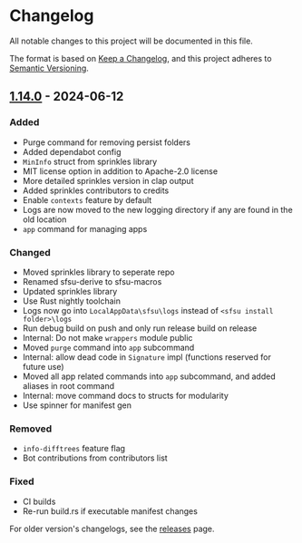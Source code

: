 # Changelog

All notable changes to this project will be documented in this file.

The format is based on [Keep a Changelog](https://keepachangelog.com/en/1.0.0/),
and this project adheres to [Semantic Versioning](https://semver.org/spec/v2.0.0.html).

## [1.14.0] - 2024-06-12

### Added

- Purge command for removing persist folders
- Added dependabot config
- `MinInfo` struct from sprinkles library
- MIT license option in addition to Apache-2.0 license
- More detailed sprinkles version in clap output
- Added sprinkles contributors to credits
- Enable `contexts` feature by default
- Logs are now moved to the new logging directory if any are found in the old location
- `app` command for managing apps

### Changed

- Moved sprinkles library to seperate repo
- Renamed sfsu-derive to sfsu-macros
- Updated sprinkles library
- Use Rust nightly toolchain
- Logs now go into `LocalAppData\sfsu\logs` instead of `<sfsu install folder>\logs`
- Run debug build on push and only run release build on release
- Internal: Do not make `wrappers` module public
- Moved `purge` command into `app` subcommand
- Internal: allow dead code in `Signature` impl (functions reserved for future use)
- Moved all app related commands into `app` subcommand, and added aliases in root command
- Internal: move command docs to structs for modularity
- Use spinner for manifest gen

### Removed

- `info-difftrees` feature flag
- Bot contributions from contributors list

### Fixed

- CI builds
- Re-run build.rs if executable manifest changes

For older version's changelogs, see the [releases](https://github.com/winpax/sfsu/releases) page.

[Unreleased]: https://github.com/winpax/sfsu/compare/v1.13.4...HEAD
[1.14.0]: https://github.com/winpax/sfsu/releases/tag/v1.14.0
